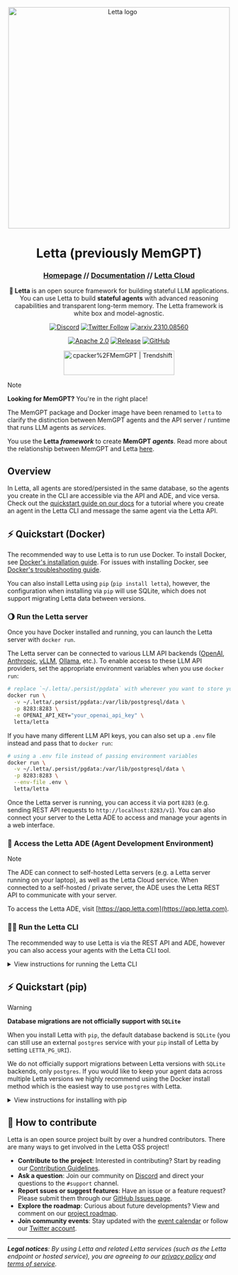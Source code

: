 <p align="center">
  <picture>
    <source media="(prefers-color-scheme: dark)" srcset="assets/Letta-logo-RGB_GreyonTransparent_cropped_small.png">
    <source media="(prefers-color-scheme: light)" srcset="assets/Letta-logo-RGB_OffBlackonTransparent_cropped_small.png">
    <img alt="Letta logo" src="assets/Letta-logo-RGB_GreyonOffBlack_cropped_small.png" width="500">
  </picture>
</p>

<div align="center">
<h1>Letta (previously MemGPT)</h1>

<h3>

[Homepage](https://letta.com) // [Documentation](https://docs.letta.com) // [Letta Cloud](https://forms.letta.com/early-access)

</h3>

**👾 Letta** is an open source framework for building stateful LLM applications. You can use Letta to build **stateful agents** with advanced reasoning capabilities and transparent long-term memory. The Letta framework is white box and model-agnostic.

[![Discord](https://img.shields.io/discord/1161736243340640419?label=Discord&logo=discord&logoColor=5865F2&style=flat-square&color=5865F2)](https://discord.gg/letta)
[![Twitter Follow](https://img.shields.io/badge/Follow-%40Letta__AI-1DA1F2?style=flat-square&logo=x&logoColor=white)](https://twitter.com/Letta_AI)
[![arxiv 2310.08560](https://img.shields.io/badge/Research-2310.08560-B31B1B?logo=arxiv&style=flat-square)](https://arxiv.org/abs/2310.08560)

[![Apache 2.0](https://img.shields.io/badge/License-Apache%202.0-silver?style=flat-square)](LICENSE)
[![Release](https://img.shields.io/github/v/release/cpacker/MemGPT?style=flat-square&label=Release&color=limegreen)](https://github.com/cpacker/MemGPT/releases)
[![GitHub](https://img.shields.io/github/stars/cpacker/MemGPT?style=flat-square&logo=github&label=Stars&color=gold)](https://github.com/cpacker/MemGPT)

<a href="https://trendshift.io/repositories/3612" target="_blank"><img src="https://trendshift.io/api/badge/repositories/3612" alt="cpacker%2FMemGPT | Trendshift" style="width: 250px; height: 55px;" width="250" height="55"/></a>

</div>

> [!NOTE]
> **Looking for MemGPT?** You're in the right place!
>
> The MemGPT package and Docker image have been renamed to `letta` to clarify the distinction between MemGPT agents and the API server / runtime that runs LLM agents as *services*.
>
> You use the **Letta _framework_** to create **MemGPT _agents_**. Read more about the relationship between MemGPT and Letta [here](https://www.letta.com/blog/memgpt-and-letta).

## Overview

In Letta, all agents are stored/persisted in the same database, so the agents you create in the CLI are accessible via the API and ADE, and vice versa. Check out the [quickstart guide on our docs](https://docs.letta.com/quickstart) for a tutorial where you create an agent in the Letta CLI and message the same agent via the Letta API.

## ⚡ Quickstart (Docker)

The recommended way to use Letta is to run use Docker. To install Docker, see [Docker's installation guide](https://docs.docker.com/get-docker/). For issues with installing Docker, see [Docker's troubleshooting guide](https://docs.docker.com/desktop/troubleshoot-and-support/troubleshoot/).

You can also install Letta using `pip` (`pip install letta`), however, the configuration when installing via `pip` will use SQLite, which does not support migrating Letta data between versions.

### 🌖 Run the Letta server

Once you have Docker installed and running, you can launch the Letta server with `docker run`.

The Letta server can be connected to various LLM API backends ([OpenAI](https://docs.letta.com/models/openai), [Anthropic](https://docs.letta.com/models/anthropic), [vLLM](https://docs.letta.com/models/vllm), [Ollama](https://docs.letta.com/models/ollama), etc.). To enable access to these LLM API providers, set the appropriate environment variables when you use `docker run`:
```sh
# replace `~/.letta/.persist/pgdata` with wherever you want to store your agent data
docker run \
  -v ~/.letta/.persist/pgdata:/var/lib/postgresql/data \
  -p 8283:8283 \
  -e OPENAI_API_KEY="your_openai_api_key" \
  letta/letta
```

If you have many different LLM API keys, you can also set up a `.env` file instead and pass that to `docker run`:
```sh
# using a .env file instead of passing environment variables
docker run \
  -v ~/.letta/.persist/pgdata:/var/lib/postgresql/data \
  -p 8283:8283 \
  --env-file .env \
  letta/letta
```

Once the Letta server is running, you can access it via port `8283` (e.g. sending REST API requests to `http://localhost:8283/v1`). You can also connect your server to the Letta ADE to access and manage your agents in a web interface.

### 👾 Access the Letta ADE (Agent Development Environment)

> [!NOTE]
> The ADE can connect to self-hosted Letta servers (e.g. a Letta server running on your laptop), as well as the Letta Cloud service. When connected to a self-hosted / private server, the ADE uses the Letta REST API to communicate with your server.

To access the Letta ADE, visit [https://app.letta.com](https://app.letta.com).

### 🧑‍🚀 Run the Letta CLI

The recommended way to use Letta is via the REST API and ADE, however you can also access your agents with the Letta CLI tool.

<details>

<summary>View instructions for running the Letta CLI</summary>

You can chat with your agents via the Letta CLI tool (`letta run`). If you have a Letta Docker container running, you can use `docker exec` to run the Letta CLI inside the container:
```sh
# replace `<letta_container_id>` with the ID of your Letta container, found via `docker ps`
docker exec -it <letta_container_id> letta run
```

You can also use `docker ps` within the command to automatically find the ID of your Letta container:
```
docker exec -it $(docker ps -q -f ancestor=letta/letta) letta run
```

In the CLI tool, you'll be able to create new agents, or load existing agents:
```
🧬 Creating new agent...
? Select LLM model: letta-free [type=openai] [ip=https://inference.memgpt.ai]
? Select embedding model: letta-free [type=hugging-face] [ip=https://embeddings.memgpt.ai]
->  🤖 Using persona profile: 'sam_pov'
->  🧑 Using human profile: 'basic'
->  🛠️  8 tools: send_message, pause_heartbeats, conversation_search, conversation_search_date, archival_memory_insert, archival_memory_search, core_memory_append, core_memory_replace

🎉 Created new agent 'InspiringSpinach'

Hit enter to begin (will request first Letta message)

💭 User engaged. Recognize as Chad. Acknowledge presence and establish connection. Explore interests and engage in meaningful discourse.
🤖 Hello, Chad. It's nice to meet you. I am keen on learning and exploring new ideas and concepts. Is there a specific topic you'd like to discuss today?

> Enter your message: my name is Brad, not Chad...

💭 A discrepancy in identity. Reflect this change in core memory. Apologize for the oversight, and rectify the error.
⚡🧠 [function] updating memory with core_memory_replace
         First name: Chad
        → First name: Brad
💭 Apologize for the mistake in recognizing his name, and begin the conversation anew, addressing him by the correct name this time.
🤖 I apologize for the oversight, Brad. Let's restart. It's a pleasure to meet you, Brad. Is there a specific topic you'd like to discuss today?

> Enter your message:
```
</details>

## ⚡ Quickstart (pip)

> [!WARNING]
> **Database migrations are not officially support with `SQLite`**
>
> When you install Letta with `pip`, the default database backend is `SQLite` (you can still use an external `postgres` service with your `pip` install of Letta by setting `LETTA_PG_URI`).
>
> We do not officially support migrations between Letta versions with `SQLite` backends, only `postgres`. If you would like to keep your agent data across multiple Letta versions we highly recommend using the Docker install method which is the easiest way to use `postgres` with Letta.

<details>

<summary>View instructions for installing with pip</summary>

You can also install Letta with `pip`, will default to using `SQLite` for the database backends (whereas Docker will default to using `postgres`).

### Step 1 - Install Letta using `pip`
```sh
pip install -U letta
```

### Step 2 - Set your environment variables for your chosen LLM / embedding providers
```sh
export OPENAI_API_KEY=sk-...
```

For Ollama (see our full [documentation](https://docs.letta.com/install) for examples of how to set up various providers):
```sh
export OLLAMA_BASE_URL=http://localhost:11434
```

### Step 3 - Run the Letta CLI

You can create agents and chat with them via the Letta CLI tool (`letta run`):
```sh
letta run
```
```
🧬 Creating new agent...
? Select LLM model: letta-free [type=openai] [ip=https://inference.memgpt.ai]
? Select embedding model: letta-free [type=hugging-face] [ip=https://embeddings.memgpt.ai]
->  🤖 Using persona profile: 'sam_pov'
->  🧑 Using human profile: 'basic'
->  🛠️  8 tools: send_message, pause_heartbeats, conversation_search, conversation_search_date, archival_memory_insert, archival_memory_search, core_memory_append, core_memory_replace

🎉 Created new agent 'InspiringSpinach'

Hit enter to begin (will request first Letta message)

💭 User engaged. Recognize as Chad. Acknowledge presence and establish connection. Explore interests and engage in meaningful discourse.
🤖 Hello, Chad. It's nice to meet you. I am keen on learning and exploring new ideas and concepts. Is there a specific topic you'd like to discuss today?

> Enter your message: my name is Brad, not Chad...

💭 A discrepancy in identity. Reflect this change in core memory. Apologize for the oversight, and rectify the error.
⚡🧠 [function] updating memory with core_memory_replace
         First name: Chad
        → First name: Brad
💭 Apologize for the mistake in recognizing his name, and begin the conversation anew, addressing him by the correct name this time.
🤖 I apologize for the oversight, Brad. Let's restart. It's a pleasure to meet you, Brad. Is there a specific topic you'd like to discuss today?

> Enter your message:
```

### Step 4 - Run the Letta server

You can start the Letta API server with `letta server` (see the full API reference [here](https://docs.letta.com/api-reference)):
```sh
letta server
```
```
Initializing database...
Running: uvicorn server:app --host localhost --port 8283
INFO:     Started server process [47750]
INFO:     Waiting for application startup.
INFO:     Application startup complete.
INFO:     Uvicorn running on http://localhost:8283 (Press CTRL+C to quit)
```
</details>

## 🤗 How to contribute

Letta is an open source project built by over a hundred contributors. There are many ways to get involved in the Letta OSS project!

* **Contribute to the project**: Interested in contributing? Start by reading our [Contribution Guidelines](https://github.com/cpacker/MemGPT/tree/main/CONTRIBUTING.md).
* **Ask a question**: Join our community on [Discord](https://discord.gg/letta) and direct your questions to the `#support` channel.
* **Report ssues or suggest features**: Have an issue or a feature request? Please submit them through our [GitHub Issues page](https://github.com/cpacker/MemGPT/issues).
* **Explore the roadmap**: Curious about future developments? View and comment on our [project roadmap](https://github.com/cpacker/MemGPT/issues/1533).
* **Join community events**: Stay updated with the [event calendar](https://lu.ma/berkeley-llm-meetup) or follow our [Twitter account](https://twitter.com/Letta_AI).

---

***Legal notices**: By using Letta and related Letta services (such as the Letta endpoint or hosted service), you are agreeing to our [privacy policy](https://www.letta.com/privacy-policy) and [terms of service](https://www.letta.com/terms-of-service).*
